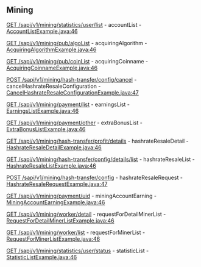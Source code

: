 ## Mining

[GET /sapi/v1/mining/statistics/user/list](https://developers.binance.com/docs/mining/rest-api/Account-List) - accountList - [AccountListExample.java:46](/examples/mining/src/main/java/com/binance/connector/client/mining/rest/mining/AccountListExample.java#L46)

[GET /sapi/v1/mining/pub/algoList](https://developers.binance.com/docs/mining/rest-api/Acquiring-Algorithm) - acquiringAlgorithm - [AcquiringAlgorithmExample.java:46](/examples/mining/src/main/java/com/binance/connector/client/mining/rest/mining/AcquiringAlgorithmExample.java#L46)

[GET /sapi/v1/mining/pub/coinList](https://developers.binance.com/docs/mining/rest-api/Acquiring-CoinName) - acquiringCoinname - [AcquiringCoinnameExample.java:46](/examples/mining/src/main/java/com/binance/connector/client/mining/rest/mining/AcquiringCoinnameExample.java#L46)

[POST /sapi/v1/mining/hash-transfer/config/cancel](https://developers.binance.com/docs/mining/rest-api/Cancel-hashrate-resale-configuration) - cancelHashrateResaleConfiguration - [CancelHashrateResaleConfigurationExample.java:47](/examples/mining/src/main/java/com/binance/connector/client/mining/rest/mining/CancelHashrateResaleConfigurationExample.java#L47)

[GET /sapi/v1/mining/payment/list](https://developers.binance.com/docs/mining/rest-api/Earnings-List) - earningsList - [EarningsListExample.java:46](/examples/mining/src/main/java/com/binance/connector/client/mining/rest/mining/EarningsListExample.java#L46)

[GET /sapi/v1/mining/payment/other](https://developers.binance.com/docs/mining/rest-api/Extra-Bonus-List) - extraBonusList - [ExtraBonusListExample.java:46](/examples/mining/src/main/java/com/binance/connector/client/mining/rest/mining/ExtraBonusListExample.java#L46)

[GET /sapi/v1/mining/hash-transfer/profit/details](https://developers.binance.com/docs/mining/rest-api/Hashrate-Resale-Detail) - hashrateResaleDetail - [HashrateResaleDetailExample.java:46](/examples/mining/src/main/java/com/binance/connector/client/mining/rest/mining/HashrateResaleDetailExample.java#L46)

[GET /sapi/v1/mining/hash-transfer/config/details/list](https://developers.binance.com/docs/mining/rest-api/Hashrate-Resale-List) - hashrateResaleList - [HashrateResaleListExample.java:46](/examples/mining/src/main/java/com/binance/connector/client/mining/rest/mining/HashrateResaleListExample.java#L46)

[POST /sapi/v1/mining/hash-transfer/config](https://developers.binance.com/docs/mining/rest-api/Hashrate-Resale-Request) - hashrateResaleRequest - [HashrateResaleRequestExample.java:47](/examples/mining/src/main/java/com/binance/connector/client/mining/rest/mining/HashrateResaleRequestExample.java#L47)

[GET /sapi/v1/mining/payment/uid](https://developers.binance.com/docs/mining/rest-api/Mining-Account-Earning) - miningAccountEarning - [MiningAccountEarningExample.java:46](/examples/mining/src/main/java/com/binance/connector/client/mining/rest/mining/MiningAccountEarningExample.java#L46)

[GET /sapi/v1/mining/worker/detail](https://developers.binance.com/docs/mining/rest-api/Request-for-Detail-Miner-List) - requestForDetailMinerList - [RequestForDetailMinerListExample.java:46](/examples/mining/src/main/java/com/binance/connector/client/mining/rest/mining/RequestForDetailMinerListExample.java#L46)

[GET /sapi/v1/mining/worker/list](https://developers.binance.com/docs/mining/rest-api/Request-for-Miner-List) - requestForMinerList - [RequestForMinerListExample.java:46](/examples/mining/src/main/java/com/binance/connector/client/mining/rest/mining/RequestForMinerListExample.java#L46)

[GET /sapi/v1/mining/statistics/user/status](https://developers.binance.com/docs/mining/rest-api/Statistic-List) - statisticList - [StatisticListExample.java:46](/examples/mining/src/main/java/com/binance/connector/client/mining/rest/mining/StatisticListExample.java#L46)

